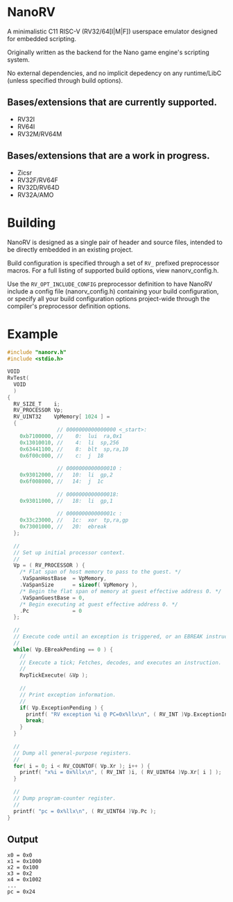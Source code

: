 # NanoRV
A minimalistic C11 RISC-V (RV32/64[I|M|F]) userspace emulator designed for embedded scripting.

Originally written as the backend for the Nano game engine's scripting system.

No external dependencies, and no implicit depedency on any runtime/LibC (unless specified through build options).

## Bases/extensions that are currently supported.
* RV32I
* RV64I
* RV32M/RV64M

## Bases/extensions that are a work in progress.
* Zicsr
* RV32F/RV64F
* RV32D/RV64D
* RV32A/AMO

# Building
NanoRV is designed as a single pair of header and source files, intended to be directly embedded in an existing project.

Build configuration is specified through a set of `RV_` prefixed preprocessor macros. For a full listing of supported build options, view nanorv_config.h.

Use the `RV_OPT_INCLUDE_CONFIG` preprocessor definition to have NanoRV include a config file (nanorv_config.h) containing your build configuration,
or specify all your build configuration options project-wide through the compiler's preprocessor definition options.

# Example
```c
#include "nanorv.h"
#include <stdio.h>

VOID
RvTest(
  VOID
  )
{
  RV_SIZE_T    i;
  RV_PROCESSOR Vp;
  RV_UINT32    VpMemory[ 1024 ] =
  {
                // 0000000000000000 <_start>:
    0xb7100000, //    0:  lui  ra,0x1
    0x13010010, //    4:  li  sp,256
    0x63441100, //    8:  blt  sp,ra,10 
    0x6f00c000, //    c:  j  18 
    
                // 0000000000000010 :
    0x93012000, //   10:  li  gp,2
    0x6f008000, //   14:  j  1c 
    
                // 0000000000000018:
    0x93011000, //   18:  li  gp,1
    
                // 000000000000001c :
    0x33c23000, //   1c:  xor  tp,ra,gp
    0x73001000, //   20:  ebreak
  };
  
  //
  // Set up initial processor context.
  //
  Vp = ( RV_PROCESSOR ) {
    /* Flat span of host memory to pass to the guest. */
    .VaSpanHostBase  = VpMemory,
    .VaSpanSize      = sizeof( VpMemory ),
    /* Begin the flat span of memory at guest effective address 0. */
    .VaSpanGuestBase = 0, 
    /* Begin executing at guest effective address 0. */
    .Pc              = 0
  };
  
  //
  // Execute code until an exception is triggered, or an EBREAK instruction is hit.
  //
  while( Vp.EBreakPending == 0 ) {
    //
    // Execute a tick; Fetches, decodes, and executes an instruction.
    //
    RvpTickExecute( &Vp );
    
    //
    // Print exception information.
    //
    if( Vp.ExceptionPending ) {
      printf( "RV exception %i @ PC=0x%llx\n", ( RV_INT )Vp.ExceptionIndex, ( RV_UINT64 )Vp.Pc );
      break;
    }
  }
  
  //
  // Dump all general-purpose registers.
  //
  for( i = 0; i < RV_COUNTOF( Vp.Xr ); i++ ) {
    printf( "x%i = 0x%llx\n", ( RV_INT )i, ( RV_UINT64 )Vp.Xr[ i ] );
  }
  
  //
  // Dump program-counter register.
  //
  printf( "pc = 0x%llx\n", ( RV_UINT64 )Vp.Pc );
}
```
## Output
```
x0 = 0x0
x1 = 0x1000
x2 = 0x100
x3 = 0x2
x4 = 0x1002
...
pc = 0x24
```
